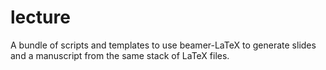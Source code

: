 # lecture
A bundle of scripts and templates to use beamer-LaTeX to generate slides and a manuscript from the same stack of LaTeX files.
